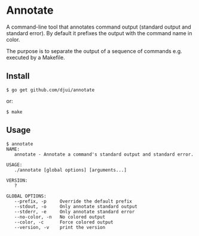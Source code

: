 # Annotate

A command-line tool that annotates command output (standard output and standard
error). By default it prefixes the output with the command name in color.

The purpose is to separate the output of a sequence of commands e.g. executed by
a Makefile.


## Install

    $ go get github.com/djui/annotate

or:

    $ make


## Usage

    $ annotate
    NAME:
       annotate - Annotate a command's standard output and standard error.

    USAGE:
       ./annotate [global options] [arguments...]

    VERSION:
       ?

    GLOBAL OPTIONS:
       --prefix, -p 	Override the default prefix
       --stdout, -o		Only annotate standard output
       --stderr, -e		Only annotate standard error
       --no-color, -n	No colored output
       --color, -c		Force colored output
       --version, -v	print the version
